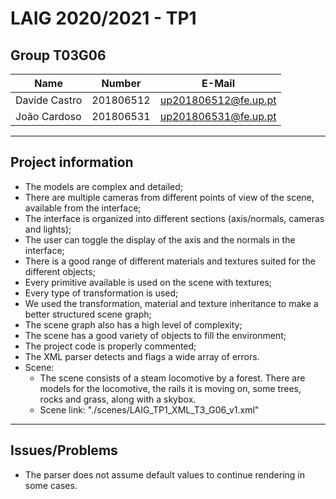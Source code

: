# LAIG 2020/2021 - TP1

## Group T03G06
| Name             | Number    | E-Mail               |
| ---------------- | --------- | -------------------- |
| Davide Castro    | 201806512 | up201806512@fe.up.pt |
| João Cardoso     | 201806531 | up201806531@fe.up.pt |

----

## Project information

- The models are complex and detailed;
- There are multiple cameras from different points of view of the scene, available from the interface;
- The interface is organized into different sections (axis/normals, cameras and lights);
- The user can toggle the display of the axis and the normals in the interface;
- There is a good range of different materials and textures suited for the different objects;
- Every primitive available is used on the scene with textures;
- Every type of transformation is used;
- We used the transformation, material and texture inheritance to make a better structured scene graph;
- The scene graph also has a high level of complexity;
- The scene has a good variety of objects to fill the environment;
- The project code is properly commented;
- The XML parser detects and flags a wide array of errors.
- Scene:
  - The scene consists of a steam locomotive by a forest. There are models for the locomotive, the rails it is moving on, some trees, rocks and grass, along with a skybox.
  - Scene link: "./scenes/LAIG_TP1_XML_T3_G06_v1.xml"
----
## Issues/Problems

- The parser does not assume default values to continue rendering in some cases.